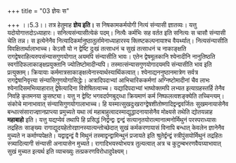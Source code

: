 +++
title = "03 ज्ञेयः स"

+++
।।5.3।। तत्र हेतुमाह **ज्ञेय इति।** स निषकामकर्मयोगी नित्यं संन्यासी
ज्ञातव्यः। यत्तु यदोयोगात्तदोऽध्याहारः। सनित्यसंन्यासीत्येकं पदम्।
नित्यैः कर्मभिः सह वर्तत इति सनित्यः स चासौ संन्यासी चेति तन्न। स
इत्येनेनैव नित्यादिकर्मानुष्ठातुर्लामेनाध्याहारस्य क्लिष्टकल्पनायाश्च
वैयर्थ्यात्। नित्यसंन्यासीति विवक्षितार्थालाभाच्च। केऽसौ यो न द्वेष्टि
दुःखं तत्साधनं च सुखं तत्साधनं च नाकाङ्क्षति
रागद्वेषराहित्यरुपसंन्यासगुणयोगात् अयमपि संन्यासीति भावः। एतेन
द्वेषमूलकानि श्येनादीनि नानुतिष्ठति स्वर्गादिफलाकाङ्क्षप्रयुक्तानि
ज्योतिष्टोमादीन्यपि। तस्मात्संन्यासगुणयोगादयमपि संन्यासीति भाव इति
प्रत्युक्तम्। क्रियायाः कर्ममात्रसाकाङ्क्षत्वेनास्यार्थस्यार्थिकत्वात्।
श्येनाद्यननुष्ठानमात्रेण सर्वत्र रागद्वेषानिवृत्त्या
संन्यासिगुणयोगासिद्धेः। अत्रादिपदाभ्यां आभिचारिककर्मणां अग्निष्टोमादीनां
चैव लाभः श्येनादिसमभिव्याहारात् द्वेषेत्यादिना विशेषितत्वाच्च।
यद्यादिपदाभ्यां भाष्योक्तमपि लभ्यत इत्याग्रहस्तर्हि तेनैव निर्वाहे
कृतमनया कुसष्ट्या। यत्तु न द्वेष्टि भगवदर्पणबुद्य्धा क्रियमाणं कर्म
निष्फलत्वशङ्क्येति तच्चिन्त्यम्। संकोचे मानाभावात्
संन्यासिगुणयोगालाभाच्च। हि
यस्मात्सुखदुःखराग्द्वेषशीतोष्णादिद्वन्द्ववर्जितः सुखमनायासेनैव
बन्धात्संसाराज्ज्ञानप्राप्त्या प्रमुच्यते यथा त्वं
महाबाहुत्वादस्माद्युद्धादनायासेनैव मोक्ष्यसे तथेति द्योतयन्नाह
**महाबाहो** इति। यत्तु यद्यप्येवं तथापि हि प्रसिद्धं निर्द्वन्द्वः
द्वन्द्वं सत्यानृतयोरात्मानात्मनोर्मिथुनं परस्पराध्यासः तद्रहितः साङ्ख्यः
रागाद्युदयहेतोरज्ञानस्यात्यन्तोच्छेदात् सुखं कर्मकरणायासं विनापि बन्धात्
केवलेन ज्ञानेनैव मुच्यते न कर्माण्यपेक्षते। यद्वाद्वन्द्वं वै मिथुनं
तस्माद्वन्द्वामिन्थुनं प्रजायते इति श्रुतेर्द्वन्द्वं
स्त्रीपुंसयोर्मिथुनं तद्रहितः स्त्र्यादित्यागी संन्यासी अनायासेन
मुच्यते। रागादिभयस्योभयत्र तुल्यत्वात् अत्र च कुटुम्बभरणवैयग्र्याभावात्
सुखं मुच्यत इत्यर्थ इति व्याचख्युः तत्प्रकरणविरोधादुपेक्ष्यम्।
